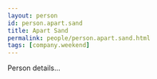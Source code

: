 ```yaml
---
layout: person
id: person.apart.sand
title: Apart Sand
permalink: people/person.apart.sand.html
tags: [company.weekend]
---
```


Person details...